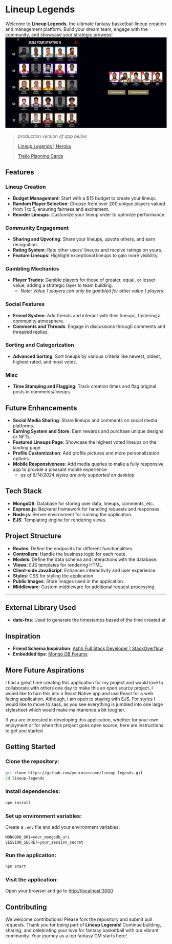 # Lineup Legends

Welcome to **Lineup Legends**, the ultimate fantasy basketball lineup creation and management platform. Build your dream team, engage with the community, and showcase your strategic prowess!
![Create Lineup Example](/public/images/landing/create-lineup-screenshot.png)

> *production version of app below*
> 
> [Lineup Legends | Heroku](https://lineup-legends-5bdbc4813272.herokuapp.com/)

> [Trello Planning Cards](https://trello.com/invite/b/ETupbtT7/ATTId7a643c8af3fdca2e1479938238e31ceAAA891AD/lineup-legends)
## Features

### Lineup Creation
- **Budget Management**: Start with a $15 budget to create your lineup.
- **Random Player Selection**: Choose from over 200 unique players valued from 1 to 5, ensuring fairness and excitement.
- **Reorder Lineups**: Customize your lineup order to optimize performance.

### Community Engagement
- **Sharing and Upvoting**: Share your lineups, upvote others, and earn recognition.
- **Rating System**: Rate other users' lineups and receive ratings on yours.
- **Feature Lineups**: Highlight exceptional lineups to gain more visibility.

### Gambling Mechanics
- **Player Trades**: Gamble players for those of greater, equal, or lesser value, adding a strategic layer to team building.
  - *Note: Value 1 players can only be gambled for other value 1 players.*

### Social Features
- **Friend System**: Add friends and interact with their lineups, fostering a community atmosphere.
- **Comments and Threads**: Engage in discussions through comments and threaded replies.

### Sorting and Categorization
- **Advanced Sorting**: Sort lineups by various criteria like newest, oldest, highest rated, and most votes.

### Misc
- **Time Stamping and Flagging**: Track creation times and flag original posts in comments/lineups.

## Future Enhancements
- **Social Media Sharing**: Share lineups and comments on social media platforms.
- **Earning System and Store**: Earn rewards and purchase unique designs or NFTs.
- **Featured Lineups Page**: Showcase the highest voted lineups on the landing page.
- **Profile Customization**: Add profile pictures and more personalization options.
- **Mobile Responsiveness**: Add media queries to make a fully responsive app to provide a pleasant mobile experience 
  - *as of 6/14/2024 styles are only supported on desktop*




## Tech Stack
- **MongoDB**: Database for storing user data, lineups, comments, etc.
- **Express.js**: Backend framework for handling requests and responses.
- **Node.js**: Server environment for running the application.
- **EJS**: Templating engine for rendering views.

## Project Structure
- **Routes**: Define the endpoints for different functionalities.
- **Controllers**: Handle the business logic for each route.
- **Models**: Define the data schema and interactions with the database.
- **Views**: EJS templates for rendering HTML.
- **Client-side JavaScript**: Enhances interactivity and user experience.
- **Styles**: CSS for styling the application.
- **Public Images**: Store images used in the application.
- **Middleware**: Custom middleware for additional request processing.

---

## External Library Used
- **date-fns**: Used to generate the timestamps based of the time created at

## Inspiration

- **Friend Schema Inspiration**: [Ashh
Full Stack Developer | StackOverflow](https://stackoverflow.com/questions/50363220/modelling-for-friends-schema-in-mongoose)
- **Embedded tips**: [Mongo DB Forums](https://www.mongodb.com/community/forums/t/adding-into-embedded-document/7898)
## More Future Aspirations
I had a great time creating this application for my project and would love to collaborate with others one day to make this an open source project. I would like to turn this into a React Native app and use React for a web facing application. Although, I am open to staying with EJS. For styles I would like to move to sass, as you see everything is jumbled into one large stylesheet which would make maintanence a bit tougher. 

If you are interested in developing this application, whether for your own enjoyment or for when this project goes open source, here are instructions to get you started 


## Getting Started

### Clone the repository:

```bash
git clone https://github.com/yourusername/lineup-legends.git
cd lineup-legends
```

### Install dependencies:

```bash
npm install
```

### Set up environment variables:
Create a `.env` file and add your environment variables:

```env
MONGODB_URI=your_mongodb_uri
SESSION_SECRET=your_session_secret
```

### Run the application:

```bash
npm start
```

### Visit the application:
Open your browser and go to [http://localhost:3000](http://localhost:3000)

## Contributing

We welcome contributions! Please fork the repository and submit pull requests.
Thank you for being part of **Lineup Legends**! Continue building, sharing, and celebrating your love for fantasy basketball with our vibrant community. Your journey as a top fantasy GM starts here!